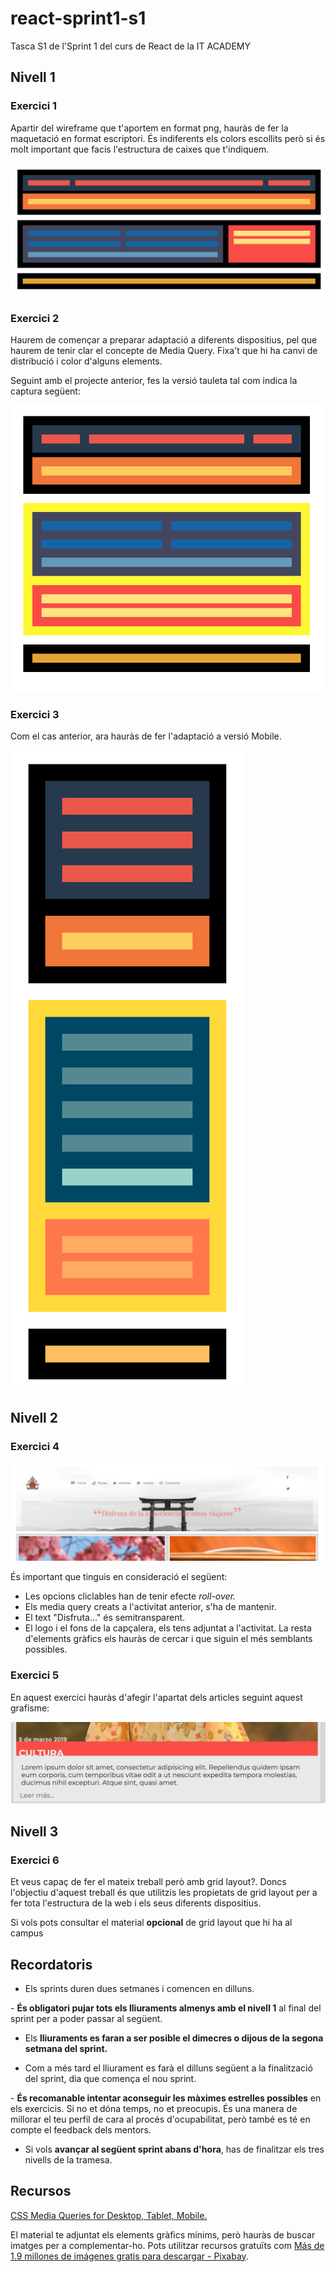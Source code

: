 # react-sprint1-s1

Tasca S1 de l'Sprint 1 del curs de React de la IT ACADEMY

## Nivell 1

### Exercici 1

Apartir del wireframe que t'aportem en format png, hauràs de fer la maquetació en format escriptori. És indiferents els colors escollits però si és molt important que facis l'estructura de caixes que t'indiquem.

![Wireframe versión escritorio](/imgs/ex1-escriptori-n1.png)

### Exercici 2

Haurem de començar a preparar adaptació a diferents dispositius, pel que haurem de tenir clar el concepte de Media Query. Fixa't que hi ha canvi de distribució i color d'alguns elements.

Seguint amb el projecte anterior, fes la versió tauleta tal com indica la captura següent:

![Wireframe versión tablet](/imgs/ex2-tablet-n1.png)

### Exercici 3

Com el cas anterior, ara hauràs de fer l'adaptació a versió Mobile.

![Wireframe versión mobil](/imgs/ex3-mobil-n1.png)

## Nivell 2

### Exercici 4

![Mockup orientativo página](/imgs/ex4-n2.png)

És important que tinguis en consideració el següent:

- Les opcions cliclables han de tenir efecte *roll-over.*
- Els media query creats a l'activitat anterior, s'ha de mantenir.
- El text "Disfruta..." és semitransparent.
- El logo i el fons de la capçalera, els tens adjuntat a l'activitat. La resta d'elements gràfics els hauràs de cercar i que siguin el més semblants possibles.

### Exercici 5

En aquest exercici hauràs d'afegir l'apartat dels articles seguint aquest grafisme:

![Mockup orientativo artículo](/imgs/ex5-n2.png)

## Nivell 3

### Exercici 6

Et veus capaç de fer el mateix treball però amb grid layout?. Doncs l'objectiu d'aquest treball és que utilitzis les propietats de grid layout per a fer tota l'estructura de la web i els seus diferents dispositius.

Si vols pots consultar el material **opcional** de grid layout que hi ha al campus

## Recordatoris

- Els sprints duren dues setmanes i comencen en dilluns.

- **És obligatori pujar tots els lliuraments almenys amb el nivell 1** al final del sprint per a poder passar al següent.

- Els **lliuraments es faran a ser posible el dimecres o dijous de la segona setmana del sprint.** 

- Com a més tard el lliurament es farà el dilluns següent a la finalització del sprint, dia que comença el nou sprint.

- **És recomanable intentar aconseguir les màximes estrelles possibles** en els exercicis. Si no et dóna temps, no et preocupis. És una manera de millorar el teu perfil de cara al procés d'ocupabilitat, però també es té en compte el feedback dels mentors.

- Si vols **avançar al següent sprint abans d'hora**, has de finalitzar els tres nivells de la tramesa.

## Recursos

[CSS Media Queries for Desktop, Tablet, Mobile.](https://gist.github.com/gokulkrishh/242e68d1ee94ad05f488)

El material te adjuntat els elements gràfics mínims, però hauràs de buscar imatges per a complementar-ho. Pots utilitzar recursos gratuïts com [Más de 1.9 millones de imágenes gratis para descargar - Pixabay](https://pixabay.com/es/).
